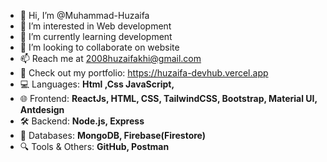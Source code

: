 - 👋 Hi, I’m @Muhammad-Huzaifa
- 👀 I’m interested in Web development
- 🌱 I’m currently learning development
- 💞️ I’m looking to collaborate on website
- 📫 Reach me at  2008huzaifakhi@gmail.com
- 🚀 Check out my portfolio: https://huzaifa-devhub.vercel.app  
- 💻 Languages: **Html ,Css JavaScript,**
- 🌐 Frontend: **ReactJs, HTML, CSS, TailwindCSS, Bootstrap, Material UI, Antdesign**
- 🛠️ Backend: **Node.js, Express**
- 📡 Databases: **MongoDB, Firebase(Firestore)**
- 🔍 Tools & Others: **GitHub, Postman**
